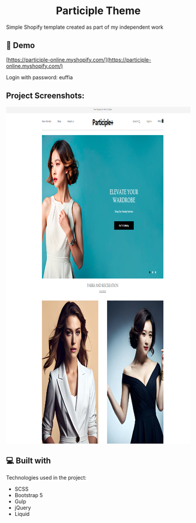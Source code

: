 <h1 align="center" id="title">Participle Theme</h1>

<p id="description">Simple Shopify template created as part of my independent work</p>

<h2>🚀 Demo</h2>

[https://participle-online.myshopify.com/](https://participle-online.myshopify.com/)

<p>Login with password: euffia</p>

<h2>Project Screenshots:</h2>

<img src="https://github.com/dans100/participle_theme/blob/291921ab7cf43018cfa5c58a4dbba7883c1893a0/assets/screenshot.png" alt="project-screenshot" width="887" height="918/">


  
<h2>💻 Built with</h2>

Technologies used in the project:

*   SCSS
*   Bootstrap 5
*   Gulp
*   jQuery
*   Liquid
